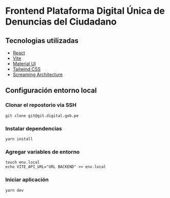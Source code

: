 # Frontend Plataforma Digital Única de Denuncias del Ciudadano

## Tecnologias utilizadas

- [React](https://es.react.dev/)
- [Vite](https://vitejs.dev/)
- [Material UI](https://mui.com/)
- [Tailwind CSS](https://tailwindcss.com/)
- [Screaming Architecture](https://dev.to/profydev/screaming-architecture-evolution-of-a-react-folder-structure-4g25/comments)

## Configuración entorno local

### Clonar el repostorio via SSH

```
git clone git@git.digital.gob.pe
```

### Instalar dependencias

```
yarn install
```

### Agregar variables de entorno

```
touch env.local
echo VITE_API_URL="URL BACKEND" >> env.local
```

### Iniciar aplicación

```
yarn dev
```
